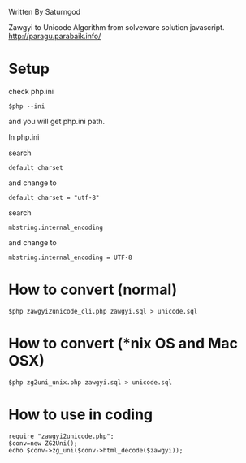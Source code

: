Written By Saturngod

Zawgyi to Unicode Algorithm from solveware solution javascript.
http://paragu.parabaik.info/

Setup
======
  
check php.ini

	$php --ini

and you will get php.ini path.

In php.ini

search 

    default_charset
  
and change to

	default_charset = "utf-8"
  
  
search 
  
	mbstring.internal_encoding
  
and change to

	mbstring.internal_encoding = UTF-8

How to convert (normal)
========================
    $php zawgyi2unicode_cli.php zawgyi.sql > unicode.sql
    

How to convert (*nix OS and Mac OSX)
========================
	$php zg2uni_unix.php zawgyi.sql > unicode.sql

How to use in coding
====================

    require "zawgyi2unicode.php";
    $conv=new ZG2Uni();
    echo $conv->zg_uni($conv->html_decode($zawgyi)); 
